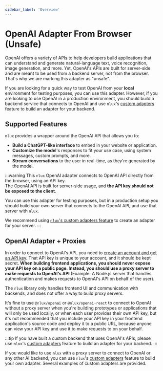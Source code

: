 ```yaml
---
sidebar_label: 'Overview'
---
```


# OpenAI Adapter From Browser (Unsafe)

OpenAI offers a variety of APIs to help developers build applications that can understand and generate natural-language
text, voice recognition, image generation, and more. Yet, OpenAI's APIs are built for server-side and are meant to be
used from a backend server, not from the browser. That's why we are marking this adapter as "unsafe".

If you are looking for a quick way to test OpenAI from your **local** environment for testing purposes, you can use this
adapter. However, if you are looking to use OpenAI in a production environment, you should build a backend service that
connects to OpenAI and use `nlux`'s [custom adapters](/learn/adapters/custom-adapters) feature to build an adapter for your
backend.

## Supported Features

`nlux` provides a wrapper around the OpenAI API that allows you to:

* **Build a ChatGPT-like interface** to embed in your website or application.
* **Customize the model**'s responses to fit your use case, using system messages, custom prompts, and more.
* **Stream conversations** to the user in real-time, as they're generated by the model.

:::warning
This `nlux` OpenAI adapter connects to OpenAI API directly from the browser, using an API key.<br />
The OpenAI API is built for server-side usage, and **the API key should not be exposed to the client**.

You can use this adapter for testing purposes, but in a production setup you should build your own server
that connects to the OpenAI API, and use that server with `nlux`.

We recommend using [`nlux`'s custom adapters feature](/learn/adapters/custom-adapters) to create an adapter for your server.
:::

## OpenAI Adapter + Proxies

In order to connect to OpenAI's API, you need to [create an account and get an API key](/learn/adapters/open-ai/authentication).
That API key is unique to your account, and it should be kept secret. **When building frontend applications, you should
never expose your API key on a public page. Instead, you should use a proxy server to make requests to OpenAI's API**
(Example: A Node.js server that handles authentication and makes requests to OpenAI's API on behalf of the user).

The `nlux` library only handles frontend UI and communication with backends, and does not offer a way to build proxy
servers.

It's fine to use `@nlux/openai` or `@nlux/openai-react` to connect to OpenAI without a proxy server when you're building prototypes or applications that
will only be used locally, or when each user provides their own API key, but it's not recommended that you include your
API key in your frontend application's source code and deploy it to a public URL, because anyone can view your API key
and use it to make requests to on your behalf.

:::tip
If you have built a custom backend that uses OpenAI's APIs, please use
`nlux`'s [custom adapters](/learn/adapters/custom-adapters)
feature to build an adapter for your backend.
:::

If you would like to use `nlux` with a proxy server to connect to OpenAI or any other AI backend, you can use `nlux`'s
[custom adapters](/learn/adapters/custom-adapters) feature to build your own adapter. Several examples of custom adapters are
provided.

